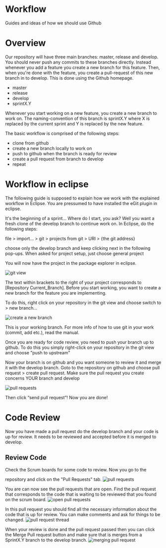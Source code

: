 Workflow
========

Guides and ideas of how we should use Github

Overview
========

Our repository will have three main branches: master, release and develop. 
You should never push any commits to these branches directly. 
Instead whenever you add a feature you create a new branch for this feature. 
Then, when you're done with the feature, you create a pull-request of this 
new branch in to develop. This is done using the Github homepage.

* master
* release
* develop
* sprintX.Y

Whenever you start working on a new feature, you create a new branch to work on.
The naming-convention of this branch is sprintX.Y where X is replaced by the current sprint
and Y is replaced by the new feature.

The basic workflow is comprised of the following steps:

* clone from github 
* create a new branch locally to work on 
* push to github when the branch is ready for review 
* create a pull request from branch to develop
* repeat



Workflow in eclipse
===================

The following guide is supposed to explain how we work with the explained workflow in Eclipse.
You are pressumed to have installed the eGit plugin in eclipse.

It's the beginning of a sprint... Where do I start, you ask?
Well you want a fresh clone of the develop branch to continue work on.
In Eclipse, do the following steps:

file > import… > git > projects from git > URI > {the git address}

choose only the develop branch and keep clicking next in the following pop-ups.
When asked for project setup, just choose general project

You will now have the project in the package explorer in eclipse. 

![git view](images/git.png)

The text within brackets to the right of your project corresponds to [Repository Current_Branch].
Before you start working, you want to create a new branch for the feature you are implementing.

To do this, right click on your repository in the git view and choose switch to > new branch...

![create a new branch](images/cool-feature.png)

This is your working branch. For more info of how to use git in your work (commit, add etc.), read the manual.

Once you are ready for code review, you need to push your branch up to github.
To do this you simply right-click on your repository in the git view and choose "push to upstream"

Now your branch is on github and you want someone to review it and merge it with the develop branch.
Goto to the repository on github and choose pull request > create pull request.
Make sure the pull request you create concerns YOUR branch and develop

![pull requests](images/pullreq.png)

Then click “send pull request”!
Now you are done!


Code Review
===========

Now you have made a pull request do the develop branch
and your code is up for review. It needs to be reviewed
and accepted before it is merged to develop.


Review Code
-----------
Check the Scrum boards for some code to review. Now you
go to the <main> repository and click on the
"Pull Requests" tab.
![pull requests](images/bild1.png)

You are can now see the pull requests that are open.
Find the pull request that corresponds to the code that
is waiting to be reviewed that you found on the scrum
board.
![open pull requests](images/bild2.png)

In this pull request you should find all the necessary
information about the code that is up for review. You
can make comments and ask for things to be changed.
![pull request thread](images/bild3.png)

When your review is done and the pull request passed
then you can click the Merge Pull request button and make
sure that is merges from a SprintX.Y branch to the develop
branch.
![merging pull request](images/bild4.png)




